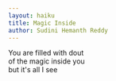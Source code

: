 ```yaml
---
layout: haiku
title: Magic Inside
author: Sudini Hemanth Reddy
---
```


You are filled with dout<br>
of the magic inside you<br>
but it's all I see<br>
